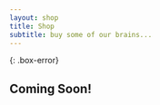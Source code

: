 ```yaml
---
layout: shop
title: Shop
subtitle: buy some of our brains...
---
```


{: .box-error}
## Coming Soon!
